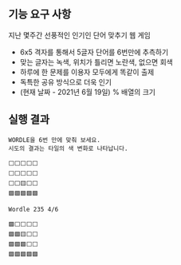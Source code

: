 ## 기능 요구 사항

지난 몇주간 선풍적인 인기인 단어 맞추기 웹 게임

- 6x5 격자를 통해서 5글자 단어를 6번만에 추측하기
- 맞는 글자는 녹색, 위치가 틀리면 노란색, 없으면 회색
- 하루에 한 문제를 이용자 모두에게 똑같이 출제
- 독특한 공유 방식으로 더욱 인기
- (현재 날짜 - 2021년 6월 19일) % 배열의 크기

## 실행 결과

```
WORDLE을 6번 만에 맞춰 보세요.
시도의 결과는 타일의 색 변화로 나타납니다.

⬜⬜⬜⬜⬜
⬜⬜⬜⬜⬜
⬜⬜🟨⬜⬜
🟩🟩🟩🟩🟩

Wordle 235 4/6

🟩⬜⬜⬜⬜
🟩🟩🟨⬜⬜
🟩🟩🟩⬜⬜
🟩🟩🟩🟩🟩
```
